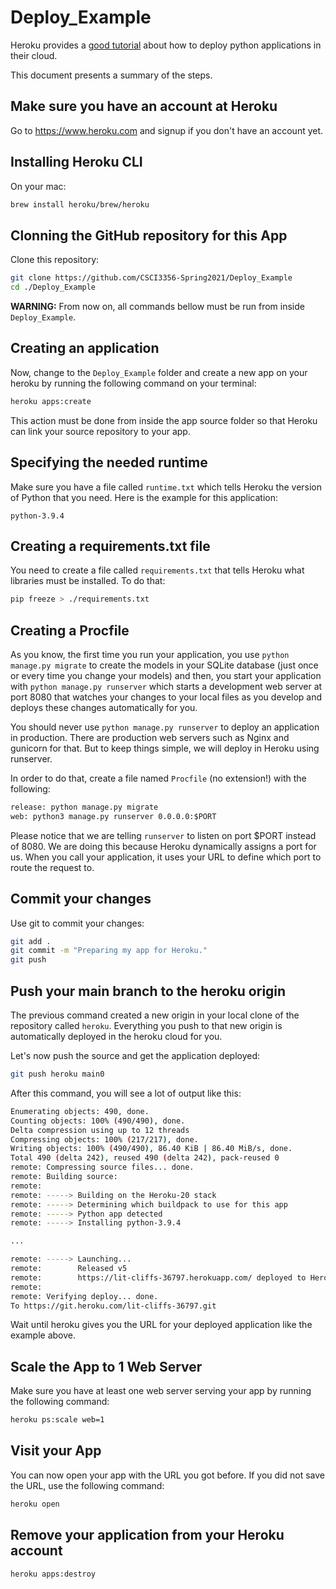 # Deploy_Example

Heroku provides a [good tutorial](https://devcenter.heroku.com/articles/getting-started-with-python#set-up) about how to deploy python applications in their cloud. 

This document presents a summary of the steps.

## Make sure you have an account at Heroku

Go to https://www.heroku.com and signup if you don't have an account yet.

## Installing Heroku CLI

On your mac:

```bash
brew install heroku/brew/heroku
```


## Clonning the GitHub repository for this App

Clone this repository:

```bash
git clone https://github.com/CSCI3356-Spring2021/Deploy_Example
cd ./Deploy_Example
```

**WARNING:** From now on, all commands bellow must be run from inside `Deploy_Example`.

## Creating an application

Now, change to the `Deploy_Example` folder and create a new app on your heroku by running the following command on your terminal:

```bash
heroku apps:create
```

This action must be done from inside the app source folder so that Heroku can link your source repository to your app.

## Specifying the needed runtime

Make sure you have a file called `runtime.txt` which tells Heroku the version of Python that you need. Here is the example for this application:

```
python-3.9.4
```

## Creating a requirements.txt file

You need to create a file called `requirements.txt` that tells Heroku what libraries must be installed. To do that:

```bash
pip freeze > ./requirements.txt
```

## Creating a Procfile

As you know, the first time you run your application, you use `python manage.py migrate` to create the models in your SQLite database (just once or every time you change your models) and then, you start your application with `python manage.py runserver` which starts a development web server at port 8080 that watches your changes to your local files as you develop and deploys these changes automatically for you.

You should never use `python manage.py runserver` to deploy an application in production. There are production web servers such as Nginx and gunicorn for that. But to keep things simple, we will deploy in Heroku using runserver. 

In order to do that, create a file named `Procfile` (no extension!) with the following:

```txt
release: python manage.py migrate
web: python3 manage.py runserver 0.0.0.0:$PORT
```

Please notice that we are telling `runserver` to listen on port $PORT instead of 8080. We are doing this because Heroku dynamically assigns a port for us. When you call your application, it uses your URL to define which port to route the request to.

## Commit your changes

Use git to commit your changes:

```bash
git add .
git commit -m "Preparing my app for Heroku."
git push
```

## Push your main branch to the heroku origin

The previous command created a new origin in your local clone of the repository called `heroku`. Everything you push to that new origin is automatically deployed in the heroku cloud for you.

Let's now push the source and get the application deployed:

```bash
git push heroku main0
```

After this command, you will see a lot of output like this:

```bash
Enumerating objects: 490, done.
Counting objects: 100% (490/490), done.
Delta compression using up to 12 threads
Compressing objects: 100% (217/217), done.
Writing objects: 100% (490/490), 86.40 KiB | 86.40 MiB/s, done.
Total 490 (delta 242), reused 490 (delta 242), pack-reused 0
remote: Compressing source files... done.
remote: Building source:
remote:
remote: -----> Building on the Heroku-20 stack
remote: -----> Determining which buildpack to use for this app
remote: -----> Python app detected
remote: -----> Installing python-3.9.4

...

remote: -----> Launching...
remote:        Released v5
remote:        https://lit-cliffs-36797.herokuapp.com/ deployed to Heroku
remote:
remote: Verifying deploy... done.
To https://git.heroku.com/lit-cliffs-36797.git

```

Wait until heroku gives you the URL for your deployed application like the example above.

## Scale the App to 1 Web Server

Make sure you have at least one web server serving your app by running the following command:

```bash
heroku ps:scale web=1
```

## Visit your App

You can now open your app with the URL you got before. If you did not save the URL, use the following command:

```bash
heroku open
```

## Remove your application from your Heroku account

```bash
heroku apps:destroy
```

